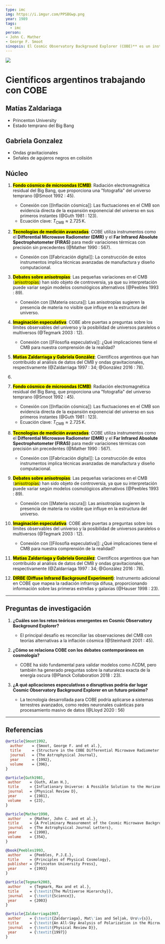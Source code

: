 ```yaml
---
type: imc
img: https://i.imgur.com/PPSBGwp.png
year: 1989
tags:
  - imc 
person: 
- John C. Mather
- George F. Smoot
sinopsis: El Cosmic Observatory Background Explorer (COBE)** es un instrumento científico diseñado para estudiar el fondo cósmico de microondas (CMB), la radiación residual del Big Bang. Su objetivo principal es mapear las fluctuaciones térmicas en el CMB, proporcionando datos cruciales para comprender la estructura y evolución temprana del universo. COBE combina tecnologías avanzadas de medición, análisis matemático y procesamiento de datos para desentrañar los patrones primordiales del cosmos. Su trabajo ha sido fundamental en la cosmología moderna, permitiendo avances en la comprensión de la inflación cósmica, la materia oscura y la energía oscura.
---
```


![](https://i.imgur.com/PPSBGwp.png)


# Científicos argentinos trabajando con COBE
## Matías Zaldariaga
- Princenton University
- Estado temprano del Big Bang
## Gabriela Gonzalez
- Ondas gravitacionales
- Señales de agujeros negros en colisión 


## Núcleo

1. <mark class='hltr-verde'>**Fondo cósmico de microondas (CMB)**</mark>: Radiación electromagnética residual del Big Bang, que proporciona una "fotografía" del universo temprano (@Smoot 1992 : 45).  
   - Conexión con [[Inflación cósmica]]: Las fluctuaciones en el CMB son evidencia directa de la expansión exponencial del universo en sus primeros instantes (@Guth 1981 : 123).  
   - Ecuación clave: $T_{\text{CMB}} \approx 2.725 \, \text{K}$.

2. <mark class='hltr-blue'>**Tecnologías de medición avanzadas**</mark>: COBE utiliza instrumentos como el **Differential Microwave Radiometer (DMR)** y el **Far Infrared Absolute Spectrophotometer (FIRAS)** para medir variaciones térmicas con precisión sin precedentes (@Mather 1990 : 567).  
   - Conexión con [[Fabricación digital]]: La construcción de estos instrumentos implica técnicas avanzadas de manufactura y diseño computacional.

3. <mark class='hltr-red'>**Debates sobre anisotropías**</mark>: Las pequeñas variaciones en el CMB (<mark class='hltr-naranja'>anisotropías</mark>) han sido objeto de controversia, ya que su interpretación puede variar según modelos cosmológicos alternativos (@Peebles 1993 : 89).  
   - Conexión con [[Materia oscura]]: Las anisotropías sugieren la presencia de materia no visible que influye en la estructura del universo.

4. <mark class='hltr-purple'>**Imaginación especulativa**</mark>: COBE abre puertas a preguntas sobre los límites observables del universo y la posibilidad de universos paralelos o multiversos (@Tegmark 2003 : 12).  
   - Conexión con [[Filosofía especulativa]]: ¿Qué implicaciones tiene el CMB para nuestra comprensión de la realidad?

1. <mark class='hltr-amarillo'>**Matías Zaldarriaga y Gabriela González**</mark>: Científicos argentinos que han contribuido al análisis de datos del CMB y ondas gravitacionales, respectivamente (@Zaldarriaga 1997 : 34; @González 2016 : 78).
2. 
3. <mark class='hltr-verde'>**Fondo cósmico de microondas (CMB)**</mark>: Radiación electromagnética residual del Big Bang, que proporciona una "fotografía" del universo temprano (@Smoot 1992 : 45).  
   - Conexión con [[Inflación cósmica]]: Las fluctuaciones en el CMB son evidencia directa de la expansión exponencial del universo en sus primeros instantes (@Guth 1981 : 123).  
   - Ecuación clave: $T_{\text{CMB}} \approx 2.725 \, \text{K}$.

2. <mark class='hltr-blue'>**Tecnologías de medición avanzadas**</mark>: COBE utiliza instrumentos como el **Differential Microwave Radiometer (DMR)** y el **Far Infrared Absolute Spectrophotometer (FIRAS)** para medir variaciones térmicas con precisión sin precedentes (@Mather 1990 : 567).  
   - Conexión con [[Fabricación digital]]: La construcción de estos instrumentos implica técnicas avanzadas de manufactura y diseño computacional.

3. <mark class='hltr-red'>**Debates sobre anisotropías**</mark>: Las pequeñas variaciones en el CMB (<mark class='hltr-naranja'>anisotropías</mark>) han sido objeto de controversia, ya que su interpretación puede variar según modelos cosmológicos alternativos (@Peebles 1993 : 89).  
   - Conexión con [[Materia oscura]]: Las anisotropías sugieren la presencia de materia no visible que influye en la estructura del universo.

4. <mark class='hltr-purple'>**Imaginación especulativa**</mark>: COBE abre puertas a preguntas sobre los límites observables del universo y la posibilidad de universos paralelos o multiversos (@Tegmark 2003 : 12).  
   - Conexión con [[Filosofía especulativa]]: ¿Qué implicaciones tiene el CMB para nuestra comprensión de la realidad?

5. <mark class='hltr-amarillo'>**Matías Zaldarriaga y Gabriela González**</mark>: Científicos argentinos que han contribuido al análisis de datos del CMB y ondas gravitacionales, respectivamente (@Zaldarriaga 1997 : 34; @González 2016 : 78).

6. <mark class='hltr-naranja'>**DIRBE (Diffuse Infrared Background Experiment)**</mark>: Instrumento adicional en COBE que mapea la radiación infrarroja difusa, proporcionando información sobre las primeras estrellas y galaxias (@Hauser 1998 : 23).



---

## Preguntas de investigación

1. **¿Cuáles son los retos teóricos emergentes en Cosmic Observatory Background Explorer?**  
   - El principal desafío es reconciliar las observaciones del CMB con teorías alternativas a la inflación cósmica (@Steinhardt 2001 : 45).

2. **¿Cómo se relaciona COBE con los debates contemporáneos en cosmología?**  
   - COBE ha sido fundamental para validar modelos como ΛCDM, pero también ha generado preguntas sobre la naturaleza exacta de la energía oscura (@Planck Collaboration 2018 : 23).

3. **¿A qué aplicaciones especulativas o disruptivas podría dar lugar Cosmic Observatory Background Explorer en un futuro próximo?**  
   - La tecnología desarrollada para COBE podría aplicarse a sistemas terrestres avanzados, como redes neuronales cuánticas para procesamiento masivo de datos (@Lloyd 2020 : 56)



---

## Referencias

```bibtex
@article{Smoot1992,
  author    = {Smoot, George F. and et al.},
  title     = {Structure in the COBE Differential Microwave Radiometer First-Year Maps},
  journal   = {The Astrophysical Journal},
  year      = {1992},
  volume    = {396},
}

@article{Guth1981,
 author    = {Guth, Alan H.},
 title     = {Inflationary Universe: A Possible Solution to the Horizon and Flatness Problems},
 journal   = {Physical Review D},
 year      = {1981},
 volume    = {23},
}

@article{Mather1990,
 author    = {Mather, John C. and et al.},
 title     = {A Preliminary Measurement of the Cosmic Microwave Background Spectrum by the Cosmic Background Explorer (COBE) Satellite},
 journal   = {The Astrophysical Journal Letters},
 year      = {1990},
 volume    = {354},
}

@book{Peebles1993,
 author    = {Peebles, P.J.E.},
 title     = {Principles of Physical Cosmology},
 publisher = {Princeton University Press},
 year      = {1993}
}

@article{Tegmark2003,
 author    = {Tegmark, Max and et al.},
 title     = {\textit{The Multiverse Hierarchy}},
 journal   = {\textit{Science}},
 year      = {2003}
}

@article{Zaldarriaga1997,
 author    = {\textit{Zaldarriaga}, Mat\'ias and Seljak, Uro\v{s}},
 title     = {\textit{An All-Sky Analysis of Polarization in the Microwave Background}},
 journal   = {\textit{Physical Review D}},
 year      = {\textit{1997}}
}
```



